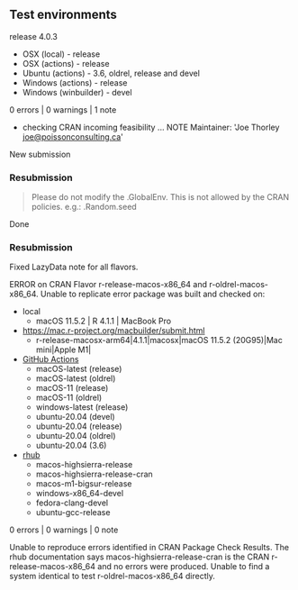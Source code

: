 ## Test environments

release 4.0.3

* OSX (local) - release
* OSX (actions) - release
* Ubuntu (actions) - 3.6, oldrel, release and devel
* Windows (actions) - release
* Windows (winbuilder) - devel

0 errors | 0 warnings | 1 note

* checking CRAN incoming feasibility ... NOTE
Maintainer: 'Joe Thorley <joe@poissonconsulting.ca>'

New submission

### Resubmission

> Please do not modify the .GlobalEnv. This is not allowed by the CRAN policies.
e.g.: .Random.seed

Done

### Resubmission 

Fixed LazyData note for all flavors.

ERROR on CRAN Flavor r-release-macos-x86_64 and r-oldrel-macos-x86_64. 
Unable to replicate error package was built and checked on:

  - local
    - macOS 11.5.2 | R 4.1.1 | MacBook Pro
  - https://mac.r-project.org/macbuilder/submit.html
    - r-release-macosx-arm64|4.1.1|macosx|macOS 11.5.2 (20G95)|Mac mini|Apple M1| 
  - [GitHub Actions](https://github.com/poissonconsulting/batchr/actions/runs/1288929072)
    - macOS-latest (release)
    - macOS-latest (oldrel)
    - macOS-11 (release)
    - macOS-11 (oldrel)
    - windows-latest (release)
    - ubuntu-20.04 (devel)
    - ubuntu-20.04 (release)
    - ubuntu-20.04 (oldrel)
    - ubuntu-20.04 (3.6)
  - [rhub](https://r-hub.github.io/rhub/articles/rhub.html)
    - macos-highsierra-release
    - macos-highsierra-release-cran
    - macos-m1-bigsur-release 
    - windows-x86_64-devel 
    - fedora-clang-devel
    - ubuntu-gcc-release

0 errors | 0 warnings | 0 note

Unable to reproduce errors identified in CRAN Package Check Results. 
The rhub documentation says macos-highsierra-release-cran is the CRAN 
r-release-macos-x86_64 and no errors were produced. Unable to find a system 
identical to test r-oldrel-macos-x86_64 directly. 
